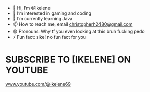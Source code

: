 - 👋 Hi, I’m @Ikelene
- 👀 I’m interested in gaming and coding
- 🌱 I’m currently learning Java
- 📫 How to reach me, email christopherh2480@gmail.com
- 😄 Pronouns: Why tf you even looking at this bruh fucking pedo
- ⚡ Fun fact: sike! no fun fact for you

# SUBSCRIBE TO [IKELENE] ON YOUTUBE
www.youtube.com/@ikelene69
